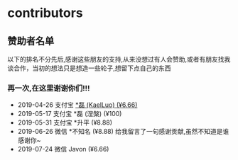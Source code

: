 # contributors

## 赞助者名单

以下的排名不分先后,感谢这些朋友的支持,从来没想过有人会赞助,或者有朋友找我谈合作，当初的想法只是想造一些轮子,想留下点自己的东西

### 再一次,在这里谢谢你们!!!

- 2019-04-26 支付宝 [*磊 (KaelLuo) (¥6.66)](http://github.com/KaelLuo)
- 2019-05-17 支付宝  *磊 (涅槃) (¥100)
- 2019-05-31 支付宝 *升平 (¥8.88)
- 2019-06-26 微信 *不知名 (¥8.88) 给我留言了一句感谢贡献,虽然不知道是谁 感谢你~
- 2019-07-24 微信 Javon (¥6.66)
